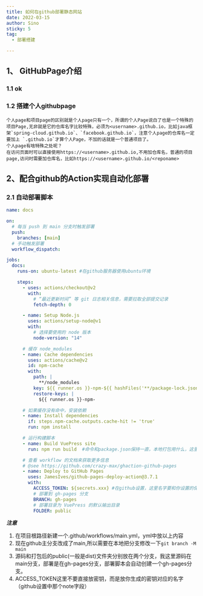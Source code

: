```yaml
---
title: 如何在github部署静态网站
date: 2022-03-15
author: Sino
sticky: 5
tag:
  - 部署搭建

---
```


## 1、 GitHubPage介绍

### 1.1 ok

### 1.2 搭建个人githubpage

```text
个人page和项目page的区别就是个人page只有一个，所谓的个人Page说白了也是一个特殊的项目Page,无非就是它的仓库名字比较特殊，必须为<username>.github.io，比如java框架`spring-cloud.github.io`、`facebook.github.io`，注意个人page的仓库名一定要加上 `.github.io`才算个人Page，不加的话就是一个普通项目了。
个人page有啥特殊之处呢？
在访问页面时可以直接使用https://<username>.github.io,不用加仓库名，普通的项目page,访问时需要加仓库名，比如https://<username>.github.io/<reponame>

```

## 2、配合github的Action实现自动化部署

### 2.1 自动部署脚本

```yml
name: docs

on:
  # 每当 push 到 main 分支时触发部署
  push:
    branches: [main]
  # 手动触发部署
  workflow_dispatch:

jobs:
  docs:
    runs-on: ubuntu-latest #在github服务器使用ubuntu环境

    steps:
      - uses: actions/checkout@v2
        with:
          # “最近更新时间” 等 git 日志相关信息，需要拉取全部提交记录
          fetch-depth: 0

      - name: Setup Node.js
        uses: actions/setup-node@v1
        with:
          # 选择要使用的 node 版本
          node-version: "14"

      # 缓存 node_modules
      - name: Cache dependencies
        uses: actions/cache@v2
        id: npm-cache
        with:
          path: |
            **/node_modules
          key: ${{ runner.os }}-npm-${{ hashFiles('**/package-lock.json') }}
          restore-keys: |
            ${{ runner.os }}-npm-

      # 如果缓存没有命中，安装依赖
      - name: Install dependencies
        if: steps.npm-cache.outputs.cache-hit != 'true'
        run: npm install

      # 运行构建脚本
      - name: Build VuePress site
        run: npm run build  #命令和package.json保持一直，本地打包用什么，这里写什么

      # 查看 workflow 的文档来获取更多信息
      # @see https://github.com/crazy-max/ghaction-github-pages
      - name: Deploy to GitHub Pages
        uses: JamesIves/github-pages-deploy-action@3.7.1
        with:
          ACCESS_TOKEN: ${secrets.xxx} #在github设置，这里名字要和你设置的保持一致,注意这里不是要你直接写token,是把xxx改成你设置的那个名字就ok了
          # 部署到 gh-pages 分支
          BRANCH: gh-pages
          # 部署目录为 VuePress 的默认输出目录
          FOLDER: public

```

***注意***

1. 在项目根路径新建一个.github/workflows/main.yml，yml中放以上内容
2. 现在github主分支改成了main,所以需要在本地把分支修改一下`git branch -M main`
3. 源码和打包后的public(一般是dist)文件夹分别放在两个分支，我这里源码在main分支，部署是在gh-pages分支，部署脚本会自动创建一个gh-pages分支。
4. ACCESS_TOKEN这里不要直接放密钥，而是放你生成的密钥对应的名字（github设置中那个note字段）
